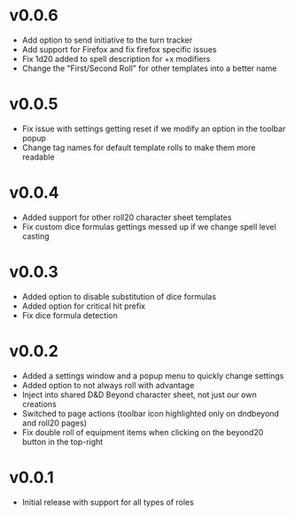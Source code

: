 v0.0.6
===

- Add option to send initiative to the turn tracker
- Add support for Firefox and fix firefox specific issues
- Fix 1d20 added to spell description for +x modifiers
- Change the "First/Second Roll" for other templates into a better name

v0.0.5
===

- Fix issue with settings getting reset if we modify an option in the toolbar popup
- Change tag names for default template rolls to make them more readable

v0.0.4
===

- Added support for other roll20 character sheet templates
- Fix custom dice formulas gettings messed up if we change spell level casting

v0.0.3
===

- Added option to disable substitution of dice formulas
- Added option for critical hit prefix
- Fix dice formula detection

v0.0.2
===

- Added a settings window and a popup menu to quickly change settings
- Added option to not always roll with advantage
- Inject into shared D&D Beyond character sheet, not just our own creations
- Switched to page actions (toolbar icon highlighted only on dndbeyond and roll20 pages)
- Fix double roll of equipment items when clicking on the beyond20 button in the top-right


v0.0.1
===
- Initial release with support for all types of roles

